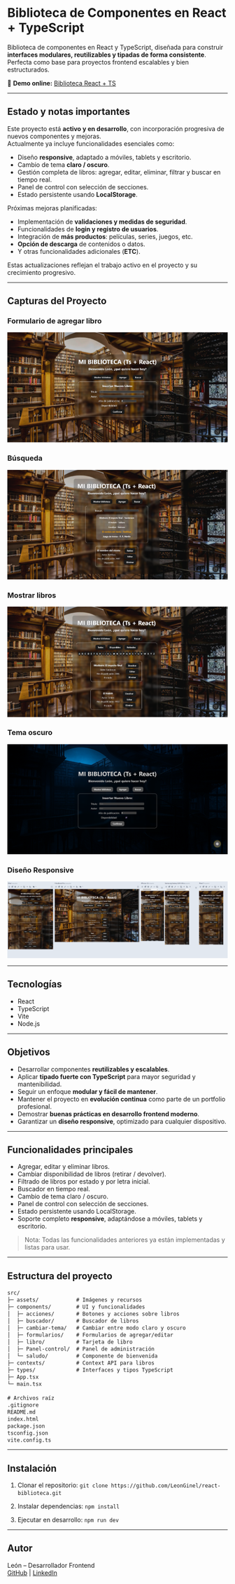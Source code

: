 # Biblioteca de Componentes en React + TypeScript 

Biblioteca de componentes en React y TypeScript, diseñada para construir **interfaces modulares, reutilizables y tipadas de forma consistente**.  
Perfecta como base para proyectos frontend escalables y bien estructurados.

🔗 **Demo online:** [Biblioteca React + TS](https://biblioteca-react-ts.netlify.app/)

---

## Estado y notas importantes 

Este proyecto está **activo y en desarrollo**, con incorporación progresiva de nuevos componentes y mejoras.  
Actualmente ya incluye funcionalidades esenciales como:

- Diseño **responsive**, adaptado a móviles, tablets y escritorio.  
- Cambio de tema **claro / oscuro**.  
- Gestión completa de libros: agregar, editar, eliminar, filtrar y buscar en tiempo real.  
- Panel de control con selección de secciones.  
- Estado persistente usando **LocalStorage**.  

Próximas mejoras planificadas:  

- Implementación de **validaciones y medidas de seguridad**.  
- Funcionalidades de **login y registro de usuarios**.  
- Integración de **más productos**: películas, series, juegos, etc.  
- **Opción de descarga** de contenidos o datos.  
- Y otras funcionalidades adicionales (**ETC**).

Estas actualizaciones reflejan el trabajo activo en el proyecto y su crecimiento progresivo.

---

## Capturas del Proyecto

### Formulario de agregar libro
![Agregar libro](screenshots/agregar.webp)

### Búsqueda
![busqueda](screenshots/busqueda.webp)

### Mostrar libros
![Mostrar libros](screenshots/mostrar.webp)

### Tema oscuro
![Tema oscuro](screenshots/tema-oscuro.webp)

### Diseño Responsive
![Diseño responsive](screenshots/responsive.webp)

---

## Tecnologías

- React
- TypeScript
- Vite
- Node.js

---

## Objetivos

- Desarrollar componentes **reutilizables y escalables**.  
- Aplicar **tipado fuerte con TypeScript** para mayor seguridad y mantenibilidad.  
- Seguir un enfoque **modular y fácil de mantener**.  
- Mantener el proyecto en **evolución continua** como parte de un portfolio profesional.  
- Demostrar **buenas prácticas en desarrollo frontend moderno**.
- Garantizar un **diseño responsive**, optimizado para cualquier dispositivo. 

---

## Funcionalidades principales

- Agregar, editar y eliminar libros.  
- Cambiar disponibilidad de libros (retirar / devolver).  
- Filtrado de libros por estado y por letra inicial.  
- Buscador en tiempo real.  
- Cambio de tema claro / oscuro.  
- Panel de control con selección de secciones.  
- Estado persistente usando LocalStorage.  
- Soporte completo **responsive**, adaptándose a móviles, tablets y escritorio.  

> Nota: Todas las funcionalidades anteriores ya están implementadas y listas para usar.

---

## Estructura del proyecto
```
src/
├─ assets/            # Imágenes y recursos
├─ components/        # UI y funcionalidades
│  ├─ acciones/       # Botones y acciones sobre libros
│  ├─ buscador/       # Buscador de libros
│  ├─ cambiar-tema/   # Cambiar entre modo claro y oscuro
│  ├─ formularios/    # Formularios de agregar/editar
│  ├─ libro/          # Tarjeta de libro
│  ├─ Panel-control/  # Panel de administración
│  └─ saludo/         # Componente de bienvenida
├─ contexts/          # Context API para libros
├─ types/             # Interfaces y tipos TypeScript
├─ App.tsx
└─ main.tsx

# Archivos raíz
.gitignore
README.md
index.html
package.json
tsconfig.json
vite.config.ts
```
---

## Instalación 

1. Clonar el repositorio:
   `git clone https://github.com/LeonGinel/react-biblioteca.git`

2. Instalar dependencias:
   `npm install`

3. Ejecutar en desarrollo:
   `npm run dev`

---

## Autor 

León – Desarrollador Frontend  
[GitHub](https://github.com/LeonGinel) | [LinkedIn](https://linkedin.com/in/leonginel)
